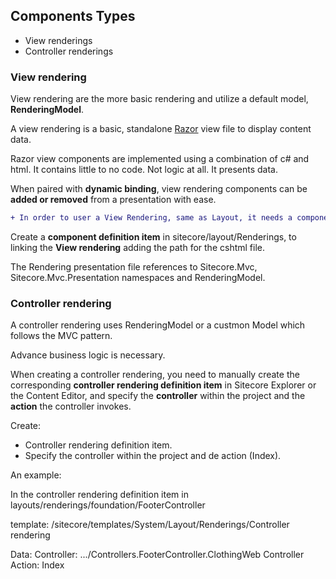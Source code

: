 
## Components Types

- View renderings
- Controller renderings

### View rendering

View rendering are the more basic rendering and utilize a default model, **RenderingModel**.

A view rendering is a basic, standalone [Razor](https://docs.microsoft.com/en-us/aspnet/core/blazor/components/?view=aspnetcore-6.0) view file to display content data.

Razor view components are implemented using a combination of c# and html. It contains little to no code. Not logic at all. It presents data.

When paired with **dynamic binding**, view rendering components can be **added or removed** from a presentation with ease.

```diff
+ In order to user a View Rendering, same as Layout, it needs a component definition item, that link the component definition item to the path for the .cshtml file.
```

Create a **component definition item** in sitecore/layout/Renderings, to linking the **View rendering** adding the path for the cshtml file.

The Rendering presentation file references to Sitecore.Mvc, Sitecore.Mvc.Presentation namespaces and RenderingModel.

### Controller rendering

A controller rendering uses RenderingModel or a custmon Model which follows the MVC pattern.

Advance business logic is necessary.

When creating a controller rendering, you need to manually create the corresponding **controller rendering definition item** in Sitecore Explorer or the Content Editor, and specify the **controller** within the project and the **action** the controller invokes.

Create:

- Controller rendering definition item.
- Specify the controller within the project and de action (Index).

An example:

In the controller rendering definition item in layouts/renderings/foundation/FooterController

template: /sitecore/templates/System/Layout/Renderings/Controller rendering

Data:
    Controller: .../Controllers.FooterController.ClothingWeb
    Controller Action: Index
